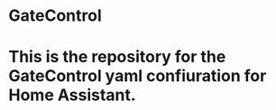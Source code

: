 # GateControl

This is the repository for the GateControl yaml confiuration for Home Assistant.
=======

